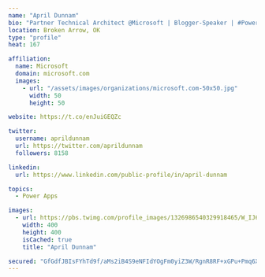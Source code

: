 ```yaml
---
name: "April Dunnam"
bio: "Partner Technical Architect @Microsoft | Blogger-Speaker | #PowerApps, #PowerAutomate, #Office365, #SharePoint | #WIT | #Karaoke Queen"
location: Broken Arrow, OK
type: "profile"
heat: 167

affiliation:
  name: Microsoft
  domain: microsoft.com
  images:
    - url: "/assets/images/organizations/microsoft.com-50x50.jpg"
      width: 50
      height: 50

website: https://t.co/enJuiGEQZc

twitter:
  username: aprildunnam
  url: https://twitter.com/aprildunnam
  followers: 8158

linkedin:
  url: https://www.linkedin.com/public-profile/in/april-dunnam

topics:
  - Power Apps

images:
  - url: https://pbs.twimg.com/profile_images/1326986540329918465/W_IJ6Ih2_400x400.jpg
    width: 400
    height: 400
    isCached: true
    title: "April Dunnam"

secured: "GfGdfJBIsFYhTd9f/aMs2iB4S9eNFIdYOgFm0yiZ3W/RgnR8RF+xGPu+Pmq6X/bUfp/PHMu1slMKYhcqQZ/bVrsGs0vlJH2tVibt2odVAikVCP1U7qmEgAKxuJQ5qODlC5YdCT1a7CqT0pIzKiH3DQg4jtYVdS0MSkGYhZrDNnGG6tuKvRG6qPdtz6JXIctWM5mkgEjJJ5fm2SfusGquH2UmRPyHng6AqTK437ATp4ab04w47vqkrz7OevCqP54upgGC+6sG4mwy/M+NxFk7+H7VgTT/Q+i0LiU2lJnyP/eVcqaG1+AriQ9XNCKj3+E94DFQj10ffYajqYuiECH7XYWAzccwCerMgZAV+PlDr6j0c4hQuBe6UiRJTNN2OecoVQqOfEf3+1XPjSDPLRdG+os1o1WGZHqi+8NBckT/tcE=;Q2WH5bTbbOiF+p3F1U7WTw=="
---
```


